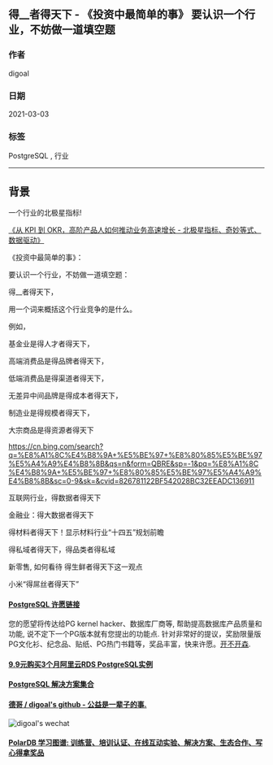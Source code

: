 ## 得__者得天下 - 《投资中最简单的事》 要认识一个行业，不妨做一道填空题   
  
### 作者  
digoal  
  
### 日期  
2021-03-03   
  
### 标签  
PostgreSQL , 行业   
  
----  
  
## 背景  
一个行业的北极星指标!  
  
[《从 KPI 到 OKR，高阶产品人如何推动业务高速增长 - 北极星指标、奇妙等式、数据驱动》](../202103/20210302_03.md)    
  
《投资中最简单的事》：  
  
要认识一个行业，不妨做一道填空题：  
  
得__者得天下，  
  
用一个词来概括这个行业竞争的是什么。  
  
例如，  
  
基金业是得人才者得天下，  
  
高端消费品是得品牌者得天下，  
  
低端消费品是得渠道者得天下，  
  
无差异中间品牌是得成本者得天下，  
  
制造业是得规模者得天下，  
  
大宗商品是得资源者得天下  
  
https://cn.bing.com/search?q=%E8%A1%8C%E4%B8%9A+%E5%BE%97+%E8%80%85%E5%BE%97%E5%A4%A9%E4%B8%8B&qs=n&form=QBRE&sp=-1&pq=%E8%A1%8C%E4%B8%9A+%E5%BE%97+%E8%80%85%E5%BE%97%E5%A4%A9%E4%B8%8B&sc=0-9&sk=&cvid=826781122BF542028BC32EEADC136911  
  
互联网行业，得数据者得天下  
  
金融业：得大数据者得天下  
  
得材料者得天下！显示材料行业“十四五”规划前瞻  
  
得私域者得天下，得品类者得私域  
  
新零售,  如何看待 得生鲜者得天下这一观点  
  
小米“得屌丝者得天下”  
  
  
#### [PostgreSQL 许愿链接](https://github.com/digoal/blog/issues/76 "269ac3d1c492e938c0191101c7238216")
您的愿望将传达给PG kernel hacker、数据库厂商等, 帮助提高数据库产品质量和功能, 说不定下一个PG版本就有您提出的功能点. 针对非常好的提议，奖励限量版PG文化衫、纪念品、贴纸、PG热门书籍等，奖品丰富，快来许愿。[开不开森](https://github.com/digoal/blog/issues/76 "269ac3d1c492e938c0191101c7238216").  
  
  
#### [9.9元购买3个月阿里云RDS PostgreSQL实例](https://www.aliyun.com/database/postgresqlactivity "57258f76c37864c6e6d23383d05714ea")
  
  
#### [PostgreSQL 解决方案集合](https://yq.aliyun.com/topic/118 "40cff096e9ed7122c512b35d8561d9c8")
  
  
#### [德哥 / digoal's github - 公益是一辈子的事.](https://github.com/digoal/blog/blob/master/README.md "22709685feb7cab07d30f30387f0a9ae")
  
  
![digoal's wechat](../pic/digoal_weixin.jpg "f7ad92eeba24523fd47a6e1a0e691b59")
  
  
#### [PolarDB 学习图谱: 训练营、培训认证、在线互动实验、解决方案、生态合作、写心得拿奖品](https://www.aliyun.com/database/openpolardb/activity "8642f60e04ed0c814bf9cb9677976bd4")
  
